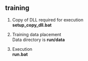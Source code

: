 ## training
1. Copy of DLL required for execution  
   **setup_copy_dll.bat**  

2. Training data placement  
   Data directory is **run/data**  

3. Execution  
   **run.bat**  


